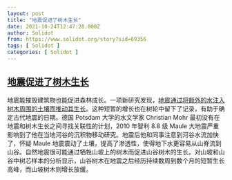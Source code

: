 ```yaml
---
layout: post
title: "地震促进了树木生长"
date: 2021-10-24T12:47:28.000Z
author: Solidot
from: https://www.solidot.org/story?sid=69356
tags: [ Solidot ]
categories: [ Solidot ]
---
```

<!--1635079648000-->
[地震促进了树木生长](https://www.solidot.org/story?sid=69356)
------

<div>
地震能摧毁建筑物也能促进森林成长。一项新研究发现，<a href="https://www.science.org/content/article/earthquakes-boost-tree-growth">地震通过将额外的水注入树木周围的土壤而推动其生长</a>。这种短暂的增长也在树轮中留下了记录，有助于确定古代地震的日期。德国 Potsdam 大学的水文学家 Christian Mohr 最初没有在地震和树木生长之间寻找关联性的计划，2010 年智利 8.8 级 Maule 大地震严重影响到了他在当地河谷的沉积物移动研究。地震后他和同事注意到河谷水流加快了，怀疑 Maule 地震震动了土壤，提高了渗透性，使得地下水更容易从山脊流到山谷。自然地震很可能通过牺牲山坡上的树木而促进山谷树木的生长。对山坡和山谷中树芯样本的分析显示，山谷树木在地震之后经历持续数周到数个月的短暂生长高峰，而山坡树木则增长放缓。
</div>
